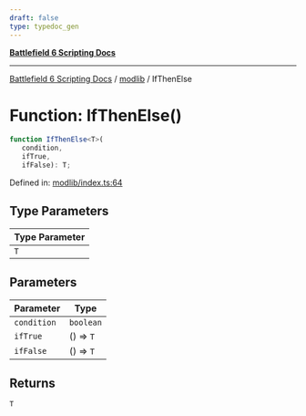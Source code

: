 ```yaml
---
draft: false
type: typedoc_gen
---
```


[**Battlefield 6 Scripting Docs**](../../_index.md)

***

[Battlefield 6 Scripting Docs](../../_index.md) / [modlib](../_index.md) / IfThenElse

# Function: IfThenElse()

```ts
function IfThenElse<T>(
   condition, 
   ifTrue, 
   ifFalse): T;
```

Defined in: [modlib/index.ts:64](https://github.com/battlefield-portal-community/portal-docs/blob/6d87e21c5922a3efb03c634dbe98e5fe6e797672/generators/santiago/modlib/index.ts#L64)

## Type Parameters

| Type Parameter |
| ------ |
| `T` |

## Parameters

| Parameter | Type |
| ------ | ------ |
| `condition` | `boolean` |
| `ifTrue` | () => `T` |
| `ifFalse` | () => `T` |

## Returns

`T`
